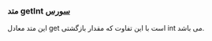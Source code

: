 <h3>
 متد getInt
<a class="ext-link" href="classes_Tetris_Gameplay.js.html#line24" >سورس</a>
</h3>
این متد معادل get است با این تفاوت که مقدار بازگشتی int می باشد.
